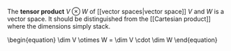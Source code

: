 The **tensor product** $V \otimes W$ of [[vector spaces|vector space]] $V$ and $W$ is a vector space. It should be distinguished from the [[Cartesian product]] where the dimensions simply stack.

\begin{equation}
\dim V \otimes W = \dim V \cdot \dim W
\end{equation}